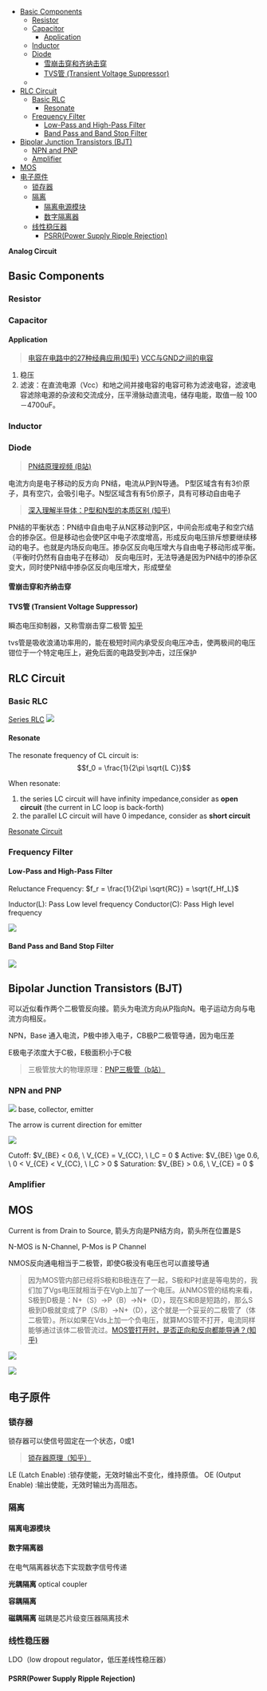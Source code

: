 - [Basic Components](#basic-components)
  - [Resistor](#resistor)
  - [Capacitor](#capacitor)
    - [Application](#application)
  - [Inductor](#inductor)
  - [Diode](#diode)
    - [雪崩击穿和齐纳击穿](#雪崩击穿和齐纳击穿)
    - [TVS管 (Transient Voltage Suppressor)](#tvs管-transient-voltage-suppressor)
  - [](#)
- [RLC Circuit](#rlc-circuit)
  - [Basic RLC](#basic-rlc)
    - [Resonate](#resonate)
  - [Frequency Filter](#frequency-filter)
    - [Low-Pass and High-Pass Filter](#low-pass-and-high-pass-filter)
    - [Band Pass and Band Stop Filter](#band-pass-and-band-stop-filter)
- [Bipolar Junction Transistors (BJT)](#bipolar-junction-transistors-bjt)
  - [NPN and PNP](#npn-and-pnp)
  - [Amplifier](#amplifier)
- [MOS](#mos)
- [电子原件](#电子原件)
  - [锁存器](#锁存器)
  - [隔离](#隔离)
    - [隔离电源模块](#隔离电源模块)
    - [数字隔离器](#数字隔离器)
  - [线性稳压器](#线性稳压器)
    - [PSRR(Power Supply Ripple Rejection)](#psrrpower-supply-ripple-rejection)

**Analog Circuit**

## Basic Components



### Resistor

### Capacitor

#### Application
> [电容在电路中的27种经典应用(知乎)](https://zhuanlan.zhihu.com/p/82664931)
> [VCC与GND之间的电容](https://zhuanlan.zhihu.com/p/550387466)

1. 稳压
2. 滤波：在直流电源（Vcc）和地之间并接电容的电容可称为滤波电容，滤波电容滤除电源的杂波和交流成分，压平滑脉动直流电，储存电能，取值一般 100－4700uF。


### Inductor


### Diode

> [PN结原理视频 (B站)](https://www.bilibili.com/video/BV1X44y1Y7nW/?spm_id_from=333.788&vd_source=bc1fa6dcfe143fdb1cf9fab62f9aae02)

电流方向是电子移动的反方向
PN结，电流从P到N导通。
P型区域含有有3价原子，具有空穴，会吸引电子。N型区域含有有5价原子，具有可移动自由电子
> [深入理解半导体：P型和N型的本质区别 (知乎)](https://zhuanlan.zhihu.com/p/626415128)

PN结的平衡状态：PN结中自由电子从N区移动到P区，中间会形成电子和空穴结合的掺杂区。但是移动也会使P区中电子浓度增高，形成反向电压排斥想要继续移动的电子。也就是内场反向电压。掺杂区反向电压增大与自由电子移动形成平衡。（平衡时仍然有自由电子在移动）
反向电压时，无法导通是因为PN结中的掺杂区变大，同时使PN结中掺杂区反向电压增大，形成壁垒

#### 雪崩击穿和齐纳击穿

#### TVS管 (Transient Voltage Suppressor)
瞬态电压抑制器，又称雪崩击穿二极管
[知乎](https://zhuanlan.zhihu.com/p/366516831)

tvs管是吸收浪涌功率用的，能在极短时间内承受反向电压冲击，使两极间的电压钳位于一个特定电压上，避免后面的电路受到冲击，过压保护


###

## RLC Circuit

### Basic RLC
[Series RLC](https://www.electronics-tutorials.ws/accircuits/series-circuit.html)
![](src/img/RLC_Resistance.png)

#### Resonate
The resonate frequency of CL circuit is:
$$f_0 = \frac{1}{2\pi \sqrt{L C}}$$

When resonate:
1. the series LC circuit will have infinity impedance,consider as **open circuit** (the current in LC loop is back-forth)
2. the parallel LC circuit will have 0 impedance, consider as **short circuit**

[Resonate Circuit](./CircuitDesign.md#resonate-circuit)

### Frequency Filter

#### Low-Pass and High-Pass Filter
Reluctance Frequency: $f_r = \frac{1}{2\pi \sqrt{RC}} = \sqrt{f_Hf_L}$

Inductor(L): Pass Low level frequency
Conductor(C): Pass High level frequency

![](src/img/FrequencyFilter.png)

#### Band Pass and Band Stop Filter

![](src/img/BandFrequencyFilter.png)

## Bipolar Junction Transistors (BJT)

可以近似看作两个二极管反向接。箭头为电流方向从P指向N。电子运动方向与电流方向相反。

NPN，Base 通入电流，P极中掺入电子，CB极P二极管导通，因为电压差

E极电子浓度大于C极，E极面积小于C极

> 三极管放大的物理原理：[PNP三极管（b站）](https://www.bilibili.com/video/BV1js4y1A7GU/?spm_id_from=333.788&vd_source=bc1fa6dcfe143fdb1cf9fab62f9aae02)

### NPN and PNP
![](src/img/BJT.png)
base, collector, emitter

The arrow is current direction for emitter

![](src/img/BJTRegion.png)

Cutoff: $V_{BE} < 0.6, \ V_{CE} = V_{CC}, \ I_C = 0 $
Active: $V_{BE} \ge 0.6, \ 0 < V_{CE} < V_{CC}, \ I_C > 0 $
Saturation: $V_{BE} > 0.6, \ V_{CE} = 0 $

### Amplifier


## MOS

Current is from Drain to Source, 箭头方向是PN结方向，箭头所在位置是S

N-MOS is N-Channel, P-Mos is P Channel

NMOS反向通电相当于二极管，即使G极没有电压也可以直接导通

> 因为MOS管内部已经将S极和B极连在了一起，S极和P衬底是等电势的，我们加了Vgs电压就相当于在Vgb上加了一个电压。从NMOS管的结构来看，S极到D极是：N+（S）->P（B）->N+（D），现在S和B是短路的，那么S极到D极就变成了P（S/B）->N+（D），这个就是一个妥妥的二极管了（体二极管）。所以如果在Vds上加一个负电压，就算MOS管不打开，电流同样能够通过该体二极管流过。[MOS管打开时，是否正向和反向都能导通？(知乎)](https://www.zhihu.com/question/37879218/answer/2906877301)

![](src/img/MOSRegion.png)

![](src/img/MOSCircuitSymbols.png)




## 电子原件

### 锁存器

锁存器可以使信号固定在一个状态，0或1
> [锁存器原理（知乎）](https://zhuanlan.zhihu.com/p/138572650)

LE (Latch Enable) :锁存使能，无效时输出不变化，维持原值。
OE (Output Enable) :输出使能，无效时输出为高阻态。

### 隔离

#### 隔离电源模块


#### 数字隔离器
在电气隔离器状态下实现数字信号传递

**光耦隔离**
optical coupler 

**容耦隔离**

**磁耦隔离**
磁耦是芯片级变压器隔离技术



### 线性稳压器

LDO（low dropout regulator，低压差线性稳压器）

#### PSRR(Power Supply Ripple Rejection)